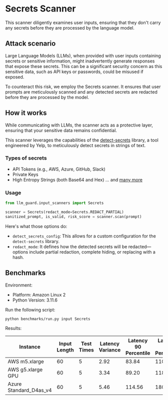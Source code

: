# Secrets Scanner

This scanner diligently examines user inputs, ensuring that they don't carry any secrets before they are processed by
the language model.

## Attack scenario

Large Language Models (LLMs), when provided with user inputs containing secrets or sensitive information, might
inadvertently generate responses that expose these secrets. This can be a significant security concern as this sensitive
data, such as API keys or passwords, could be misused if exposed.

To counteract this risk, we employ the Secrets scanner. It ensures that user prompts are meticulously scanned and any
detected secrets are redacted before they are processed by the model.

## How it works

While communicating with LLMs, the scanner acts as a protective layer, ensuring that your sensitive data remains
confidential.

This scanner leverages the capabilities of the [detect-secrets](https://github.com/Yelp/detect-secrets) library, a tool
engineered by Yelp, to meticulously detect secrets in strings of text.

### Types of secrets

- API Tokens (e.g., AWS, Azure, GitHub, Slack)
- Private Keys
- High Entropy Strings (both Base64 and Hex)
  ... and [many more](https://github.com/Yelp/detect-secrets/blob/master/README.md#viewing-all-enabled-plugins)

### Usage

```python
from llm_guard.input_scanners import Secrets

scanner = Secrets(redact_mode=Secrets.REDACT_PARTIAL)
sanitized_prompt, is_valid, risk_score = scanner.scan(prompt)
```

Here's what those options do:

- `detect_secrets_config`: This allows for a custom configuration for the `detect-secrets` library.
- `redact_mode`: It defines how the detected secrets will be redacted—options include partial redaction, complete
  hiding, or replacing with a hash.

## Benchmarks

Environment:

- Platform: Amazon Linux 2
- Python Version: 3.11.6

Run the following script:

```sh
python benchmarks/run.py input Secrets
```

Results:

| Instance               | Input Length | Test Times | Latency Variance | Latency 90 Percentile | Latency 95 Percentile | Latency 99 Percentile | Average Latency (ms) | QPS     |
|------------------------|--------------|------------|------------------|-----------------------|-----------------------|-----------------------|----------------------|---------|
| AWS m5.xlarge          | 60           | 5          | 2.92             | 83.84                 | 110.85                | 132.45                | 29.75                | 2016.83 |
| AWS g5.xlarge GPU      | 60           | 5          | 3.34             | 89.20                 | 118.11                | 141.23                | 31.39                | 1911.67 |
| Azure Standard_D4as_v4 | 60           | 5          | 5.46             | 114.56                | 180.92                | 40.56                 | 421.46               | 1479.37 |
